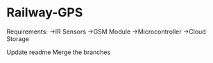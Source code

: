 # Railway-GPS
Requirements:
  ->IR Sensors
  ->GSM Module
  ->Microcontroller
  ->Cloud Storage
  
Update readme
Merge the branches
